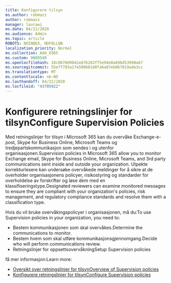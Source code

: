 ```yaml
---
title: Konfigurere tilsyn
ms.author: robmazz
author: robmazz
manager: laurawi
ms.date: 04/21/2020
ms.audience: Admin
ms.topic: article
ROBOTS: NOINDEX, NOFOLLOW
localization_priority: Normal
ms.collection: Adm_O365
ms.custom: 9000549
ms.openlocfilehash: 28c8070d9042e876263ff5e94e0a69bd53998a67
ms.sourcegitcommit: 55eff703a17e500681d8fa6a87eb067019ade3cc
ms.translationtype: MT
ms.contentlocale: nb-NO
ms.lasthandoff: 04/22/2020
ms.locfileid: "43705922"
---
```

# <a name="configure-supervision-policies"></a><span data-ttu-id="c7c61-102">Konfigurere retningslinjer for tilsyn</span><span class="sxs-lookup"><span data-stu-id="c7c61-102">Configure Supervision Policies</span></span>

<span data-ttu-id="c7c61-103">Med retningslinjer for tilsyn i Microsoft 365 kan du overvåke Exchange-e-post, Skype for Business Online, Microsoft Teams og tredjepartskommunikasjon som sendes i og utenfor organisasjonen.</span><span class="sxs-lookup"><span data-stu-id="c7c61-103">Supervision policies in Microsoft 365 allow you to monitor Exchange email, Skype for Business Online, Microsoft Teams, and 3rd party communications sent inside and outside your organization.</span></span> <span data-ttu-id="c7c61-104">Utpekte korrekturlesere kan undersøke overvåkede meldinger for å sikre at de overholder organisasjonens policyer, risikostyring og standarder for overholdelse av forskrifter og løse dem med en klassifiseringstype.</span><span class="sxs-lookup"><span data-stu-id="c7c61-104">Designated reviewers can examine monitored messages to ensure they are compliant with your organization's policies, risk management, and regulatory compliance standards and resolve them with a classification type.</span></span>

<span data-ttu-id="c7c61-105">Hvis du vil bruke overvåkingspolicyer i organisasjonen, må du:</span><span class="sxs-lookup"><span data-stu-id="c7c61-105">To use Supervision policies in your organization, you need to:</span></span>

- <span data-ttu-id="c7c61-106">Bestem kommunikasjonen som skal overvåkes.</span><span class="sxs-lookup"><span data-stu-id="c7c61-106">Determine the communications to monitor.</span></span>
- <span data-ttu-id="c7c61-107">Bestem hvem som skal utføre kommunikasjonsgjennomgang.</span><span class="sxs-lookup"><span data-stu-id="c7c61-107">Decide who will perform communications review.</span></span>
- <span data-ttu-id="c7c61-108">Retningslinjer for oppsettsovervåkning</span><span class="sxs-lookup"><span data-stu-id="c7c61-108">Setup Supervision policies</span></span>

<span data-ttu-id="c7c61-109">få mer informasjon:</span><span class="sxs-lookup"><span data-stu-id="c7c61-109">Learn more:</span></span>

- [<span data-ttu-id="c7c61-110">Oversikt over retningslinjer for tilsyn</span><span class="sxs-lookup"><span data-stu-id="c7c61-110">Overview of Supervision policies</span></span>](https://docs.microsoft.com/office365/securitycompliance/supervision-policies)
- [<span data-ttu-id="c7c61-111">Konfigurere retningslinjer for tilsyn</span><span class="sxs-lookup"><span data-stu-id="c7c61-111">Configure Supervision policies</span></span>](https://docs.microsoft.com/office365/securitycompliance/configure-supervision-policies)

